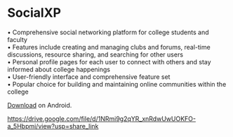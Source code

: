 # SocialXP

• Comprehensive social networking platform for college students and faculty<br/>
• Features include creating and managing clubs and forums, real-time discussions, resource sharing, and searching for other users<br/>
• Personal profile pages for each user to connect with others and stay informed about college happenings<br/>
• User-friendly interface and comprehensive feature set<br/>
•	Popular choice for building and maintaining online communities within the college<br/>

[Download](https://github.com/rohanstomar11/social-experiment/blob/master/socialxp.apk) on Android.

https://drive.google.com/file/d/1NRmi9g2qYR_xnRdwUwUOKFO-a_5Hbpmi/view?usp=share_link
